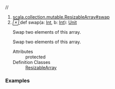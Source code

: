//
<ol>
<li><a href="https://www.scala-lang.org/api/2.12.3/scala/collection/mutable/ArrayBuffer.html#swap(a:Int,b:Int):Unit">scala.collection.mutable.ResizableArray#swap</a></li>
<li name="scala.collection.mutable.ResizableArray#swap" visbl="prt" class="indented0 " data-isabs="false" fullcomment="yes" group="Ungrouped"> <a id="swap(a:Int,b:Int):Unit"></a><a id="swap(Int,Int):Unit"></a> <span class="permalink"> <a href="../../../scala/collection/mutable/ArrayBuffer.html#swap(a:Int,b:Int):Unit" title="Permalink"> <i class="material-icons"></i> </a> </span> <span class="modifier_kind"> <span class="modifier"></span> <span class="kind">def</span> </span> <span class="symbol"> <span class="name">swap</span><span class="params">(<span name="a">a: <a href="../../Int.html" class="extype" name="scala.Int">Int</a></span>, <span name="b">b: <a href="../../Int.html" class="extype" name="scala.Int">Int</a></span>)</span><span class="result">: <a href="../../Unit.html" class="extype" name="scala.Unit">Unit</a></span> </span> <p class="shortcomment cmt">Swap two elements of this array.</p>
 <div class="fullcomment">
  <div class="comment cmt">
   <p>Swap two elements of this array. </p>
  </div>
  <dl class="attributes block"> 
   <dt>
    Attributes
   </dt>
   <dd>
    protected 
   </dd>
   <dt>
    Definition Classes
   </dt>
   <dd>
    <a href="ResizableArray.html" class="extype" name="scala.collection.mutable.ResizableArray">ResizableArray</a>
   </dd>
  </dl>
 </div> </li>
        </ol>


### Examples



